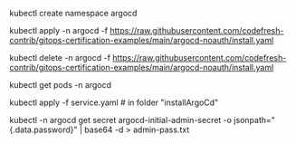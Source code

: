 kubectl create namespace argocd

kubectl apply -n argocd -f https://raw.githubusercontent.com/codefresh-contrib/gitops-certification-examples/main/argocd-noauth/install.yaml

kubectl delete -n argocd -f https://raw.githubusercontent.com/codefresh-contrib/gitops-certification-examples/main/argocd-noauth/install.yaml

kubectl get pods -n argocd

kubectl apply -f service.yaml # in folder "installArgoCd"

kubectl -n argocd get secret argocd-initial-admin-secret -o jsonpath="{.data.password}" | base64 -d > admin-pass.txt